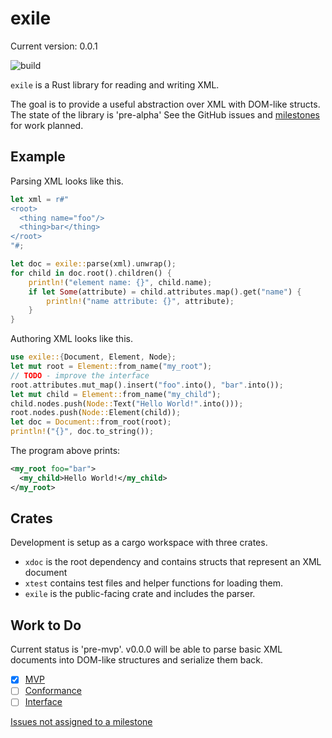 # exile

Current version: 0.0.1

![build](https://github.com/webern/exile/workflows/exile%20ci/badge.svg)

`exile` is a Rust library for reading and writing XML.

The goal is to provide a useful abstraction over XML with DOM-like structs.
The state of the library is 'pre-alpha'
See the GitHub issues and [milestones](https://github.com/webern/exile/milestones) for work planned.

## Example

Parsing XML looks like this.

```rust
let xml = r#"
<root>
  <thing name="foo"/>
  <thing>bar</thing>
</root>
"#;

let doc = exile::parse(xml).unwrap();
for child in doc.root().children() {
    println!("element name: {}", child.name);
    if let Some(attribute) = child.attributes.map().get("name") {
        println!("name attribute: {}", attribute);
    }
}
```

Authoring XML looks like this.

```rust
use exile::{Document, Element, Node};
let mut root = Element::from_name("my_root");
// TODO - improve the interface
root.attributes.mut_map().insert("foo".into(), "bar".into());
let mut child = Element::from_name("my_child");
child.nodes.push(Node::Text("Hello World!".into()));
root.nodes.push(Node::Element(child));
let doc = Document::from_root(root);
println!("{}", doc.to_string());
```

The program above prints:

```xml
<my_root foo="bar">
  <my_child>Hello World!</my_child>
</my_root>
```

## Crates

Development is setup as a cargo workspace with three crates.

  * `xdoc` is the root dependency and contains structs that represent an XML document
  * `xtest` contains test files and helper functions for loading them.
  * `exile` is the public-facing crate and includes the parser.

## Work to Do

Current status is 'pre-mvp'. v0.0.0 will be able to parse basic XML documents into DOM-like
structures and serialize them back.

 * [x] [MVP]
 * [ ] [Conformance]
 * [ ] [Interface]

[Issues not assigned to a milestone]

[MVP]: https://github.com/webern/exile/milestone/1
[Conformance]: https://github.com/webern/exile/milestone/3
[Interface]: https://github.com/webern/exile/milestone/2
[Issues not assigned to a milestone]: https://github.com/webern/exile/issues?q=is%3Aissue+is%3Aopen+no%3Amilestone
